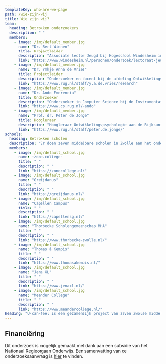 ```yaml
---
templateKey: who-are-we-page
path: /wie-zijn-wij
title: Wie zijn wij?
team:
  heading: Betrokken onderzoekers
  description: " "
  members:
    - image: /img/default_member.jpg
      name: "Dr. Bert Wienen"
      title: Projectleider
      description: "Associate lector Jeugd bij Hogeschool Windesheim in Zwolle"
      link: "https://www.windesheim.nl/personen/onderzoek/lectoraat-jeugd/bert-wienen"
    - image: /img/default_member.jpg
      name: "Dr. Ymkje Anna de Vries"
      title: Projectleider
      description: "Onderzoeker en docent bij de afdeling Ontwikkelingspsychologie van de Rijksuniversiteit Groningen" 
      link: "https://www.rug.nl/staff/y.a.de.vries/research"
    - image: /img/default_member.jpg
      name: "Dr. Ando Emerencia"
      title: Onderzoeker
      description: "Onderzoeker in Computer Science bij de Instrumentatiedienst van het GMW van de Rijksuniversiteit Groningen"
      link: "https://www.cs.rug.nl/~ando"
    - image: /img/default_member.jpg
      name: "Prof. dr. Peter de Jonge"
      title: Hoogleraar
      description: "Hoogleraar Ontwikkelingspsychologie aan de Rijksuniversiteit Groningen"
      link: "https://www.rug.nl/staff/peter.de.jonge/"
schools:
  heading: Betrokken scholen
  description: "Er doen zeven middelbare scholen in Zwolle aan het onderzoek mee:"
  members:
    - image: /img/default_school.jpg
      name: "Zone.college"
      title: " "
      description: " "
      link: "https://zonecollege.nl/"
    - image: /img/default_school.jpg
      name: "Greijdanus"
      title: " "
      description: " "
      link: "https://greijdanus.nl/"
    - image: /img/default_school.jpg
      name: "Capellen Campus"
      title: " "
      description: " "
      link: "https://capellensg.nl/"
    - image: /img/default_school.jpg
      name: "Thorbecke Scholengemeenschap MHA"
      title: " "
      description: " "
      link: "https://www.thorbecke-zwolle.nl/"
    - image: /img/default_school.jpg
      name: "Thomas á Kempis"
      title: " "
      description: " "
      link: "https://www.thomasakempis.nl/"
    - image: /img/default_school.jpg
      name: "Jena XL"
      title: " "
      description: " "
      link: "https://www.jenaxl.nl/"
    - image: /img/default_school.jpg
      name: "Meander College"
      title: " "
      description: " "
      link: "https://www.meandercollege.nl/"
heading: "U-can-feel is een gezamenlijk project van zeven Zwolse middelbare scholen en onderzoekers van Hogeschool Windesheim en de Rijksuniversiteit Groningen. Het is gefinancierd door een subsidie van het Nationaal Regieorgaan Onderwijsonderzoek."
---
```

## Financiëring

Dit onderzoek is mogelijk gemaakt met dank aan een subsidie van het Nationaal Regieorgaan Onderwijs. Een samenvatting van de onderzoeksaanvraag is [hier](https://www.nro.nl/onderzoeksprojecten/de-ontwikkeling-van-spanning-naar-angst-en-depressiviteit-een-onderzoek-onder) te vinden.
